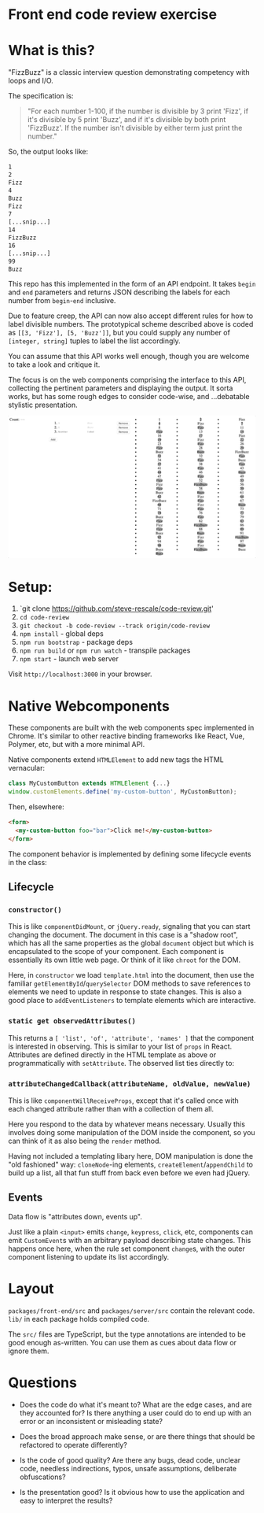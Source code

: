 Front end code review exercise
==============================


What is this?
=============

"FizzBuzz" is a classic interview question demonstrating competency with loops and I/O.

The specification is:
> "For each number 1-100, if the number is divisible by 3 print 'Fizz', if it's divisible by 5 print 'Buzz', and if it's divisible by both print 'FizzBuzz'. If the number isn't divisible by either term just print the number."

So, the output looks like:
```
1
2
Fizz
4
Buzz
Fizz
7
[...snip...]
14
FizzBuzz
16
[...snip...]
99
Buzz
```

This repo has this implemented in the form of an API endpoint. It takes `begin` and `end` parameters and returns JSON describing the labels for each number from `begin`-`end` inclusive.

Due to feature creep, the API can now also accept different rules for how to label divisible numbers. The prototypical scheme described above is coded as `[[3, 'Fizz'], [5, 'Buzz']]`, but you could supply any number of `[integer, string]` tuples to label the list accordingly.

You can assume that this API works well enough, though you are welcome to take a look and critique it.


The focus is on the web components comprising the interface to this API, collecting the pertinent parameters and displaying the output. It sorta works, but has some rough edges to consider code-wise, and ...debatable stylistic presentation.

![in action](fizzbuzz.gif)


Setup:
======

 1. `git clone https://github.com/steve-rescale/code-review.git'
 2. `cd code-review`
 3. `git checkout -b code-review --track origin/code-review`
 4. `npm install` - global deps
 5. `npm run bootstrap` - package deps
 6. `npm run build` or `npm run watch` - transpile packages
 7. `npm start` - launch web server

 Visit `http://localhost:3000` in your browser.


Native Webcomponents
====================

These components are built with the web components spec implemented in Chrome. It's similar to other reactive binding frameworks like React, Vue, Polymer, etc, but with a more minimal API.

Native components extend `HTMLElement` to add new tags the HTML vernacular:

```javascript
class MyCustomButton extends HTMLElement {...}
window.customElements.define('my-custom-button', MyCustomButton);
```

Then, elsewhere:
```html
<form>
  <my-custom-button foo="bar">Click me!</my-custom-button>
</form>
```

The component behavior is implemented by defining some lifecycle events in the class:

## Lifecycle

### `constructor()`

This is like `componentDidMount`, or `jQuery.ready`, signaling that you can start changing the document. The document in this case is a "shadow root", which has all the same properties as the global `document` object but which is encapsulated to the scope of your component. Each component is essentially its own little web page. Or think of it like `chroot` for the DOM.

Here, in `constructor` we load `template.html` into the document, then use the familiar `getElementById`/`querySelector` DOM methods to save references to elements we need to update in response to state changes. This is also a good place to `addEventListeners` to template elements which are interactive.

### `static get observedAttributes()`

This returns a `[ 'list', 'of', 'attribute', 'names' ]` that the component is interested in observing. This is similar to your list of `props` in React. Attributes are defined directly in the HTML template as above or programmatically with `setAttribute`. The observed list ties directly to:

### `attributeChangedCallback(attributeName, oldValue, newValue)`

This is like `componentWillReceiveProps`, except that it's called once with each changed attribute rather than with a collection of them all.

Here you respond to the data by whatever means necessary. Usually this involves doing some manipulation of the DOM inside the component, so you can think of it as also being the `render` method.

Having not included a templating libary here, DOM manipulation is done the "old fashioned" way: `cloneNode`-ing elements, `createElement`/`appendChild` to build up a list, all that fun stuff from back even before we even had jQuery.


## Events

Data flow is "attributes down, events up".

Just like a plain `<input>` emits `change`, `keypress`, `click`, etc, components can emit `CustomEvent`s with an arbitrary payload describing state changes. This happens once here, when the rule set component `change`s, with the outer component listening to update its list accordingly.



Layout
======

`packages/front-end/src` and `packages/server/src` contain the relevant code. `lib/` in each package holds compiled code.

The `src/` files are TypeScript, but the type annotations are intended to be good enough as-written. You can use them as cues about data flow or ignore them.



Questions
=========

 * Does the code do what it's meant to? What are the edge cases, and are they accounted for? Is there anything a user could do to end up with an error or an inconsistent or misleading state?

 * Does the broad approach make sense, or are there things that should be refactored to operate differently?

 * Is the code of good quality? Are there any bugs, dead code, unclear code, needless indirections, typos, unsafe assumptions, deliberate obfuscations?

 * Is the presentation good? Is it obvious how to use the application and easy to interpret the results?

